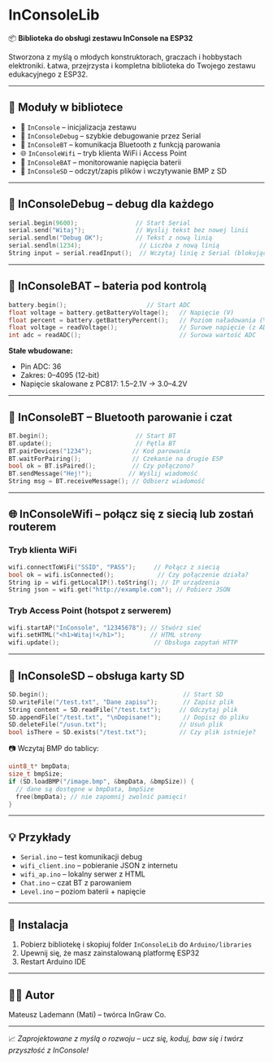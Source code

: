 # InConsoleLib

📦 **Biblioteka do obsługi zestawu InConsole na ESP32**

Stworzona z myślą o młodych konstruktorach, graczach i hobbystach elektroniki. Łatwa, przejrzysta i kompletna biblioteka do Twojego zestawu edukacyjnego z ESP32.

---

## 🚀 Moduły w bibliotece

- 🧠 `InConsole` – inicjalizacja zestawu
- 🧰 `InConsoleDebug` – szybkie debugowanie przez Serial
- 📡 `InConsoleBT` – komunikacja Bluetooth z funkcją parowania
- 🌐 `InConsoleWifi` – tryb klienta WiFi i Access Point
- 🔋 `InConsoleBAT` – monitorowanie napięcia baterii
- 💾 `InConsoleSD` – odczyt/zapis plików i wczytywanie BMP z SD

---

## 🧰 InConsoleDebug – debug dla każdego

```cpp
serial.begin(9600);                // Start Serial
serial.send("Witaj");              // Wyslij tekst bez nowej linii
serial.sendln("Debug OK");         // Tekst z nową linią
serial.sendln(1234);                // Liczba z nową linią
String input = serial.readInput();  // Wczytaj linię z Serial (blokujące)
```

---

## 🔋 InConsoleBAT – bateria pod kontrolą

```cpp
battery.begin();                      // Start ADC
float voltage = battery.getBatteryVoltage();   // Napięcie (V)
float percent = battery.getBatteryPercent();   // Poziom naładowania (%)
float voltage = readVoltage();                 // Surowe napięcie (z ADC)
int adc = readADC();                           // Surowa wartość ADC
```

**Stałe wbudowane:**
- Pin ADC: 36
- Zakres: 0–4095 (12-bit)
- Napięcie skalowane z PC817: 1.5–2.1V → 3.0–4.2V

---

## 📡 InConsoleBT – Bluetooth parowanie i czat

```cpp
BT.begin();                        // Start BT
BT.update();                       // Pętla BT
BT.pairDevices("1234");           // Kod parowania
BT.waitForPairing();              // Czekanie na drugie ESP
bool ok = BT.isPaired();          // Czy połączono?
BT.sendMessage("Hej!");          // Wyślij wiadomość
String msg = BT.receiveMessage(); // Odbierz wiadomość
```

---

## 🌐 InConsoleWifi – połącz się z siecią lub zostań routerem

### Tryb klienta WiFi

```cpp
wifi.connectToWiFi("SSID", "PASS");     // Połącz z siecią
bool ok = wifi.isConnected();            // Czy połączenie działa?
String ip = wifi.getLocalIP().toString(); // IP urządzenia
String json = wifi.get("http://example.com"); // Pobierz JSON
```

### Tryb Access Point (hotspot z serwerem)

```cpp
wifi.startAP("InConsole", "12345678"); // Stwórz sieć
wifi.setHTML("<h1>Witaj!</h1>");       // HTML strony
wifi.update();                          // Obsługa zapytań HTTP
```

---

## 💾 InConsoleSD – obsługa karty SD

```cpp
SD.begin();                                     // Start SD
SD.writeFile("/test.txt", "Dane zapisu");       // Zapisz plik
String content = SD.readFile("/test.txt");     // Odczytaj plik
SD.appendFile("/test.txt", "\nDopisane!");      // Dopisz do pliku
SD.deleteFile("/usun.txt");                    // Usuń plik
bool isThere = SD.exists("/test.txt");         // Czy plik istnieje?
```

📷 Wczytaj BMP do tablicy:
```cpp
uint8_t* bmpData;
size_t bmpSize;
if (SD.loadBMP("/image.bmp", &bmpData, &bmpSize)) {
  // dane są dostępne w bmpData, bmpSize
  free(bmpData); // nie zapomnij zwolnić pamięci!
}
```

---

## 💡 Przykłady

- `Serial.ino` – test komunikacji debug
- `wifi_client.ino` – pobieranie JSON z internetu
- `wifi_ap.ino` – lokalny serwer z HTML
- `Chat.ino` – czat BT z parowaniem
- `Level.ino` – poziom baterii + napięcie

---

## 🧰 Instalacja

1. Pobierz bibliotekę i skopiuj folder `InConsoleLib` do `Arduino/libraries`
2. Upewnij się, że masz zainstalowaną platformę ESP32
3. Restart Arduino IDE

---

## 👨‍💻 Autor

Mateusz Lademann (Mati) – twórca InGraw Co.

---

📈 *Zaprojektowane z myślą o rozwoju – ucz się, koduj, baw się i twórz przyszłość z InConsole!*

